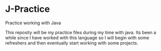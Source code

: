 # J-Practice
Practice working with Java


This reposity will be my practice files during my time with java. Its been a while since I have worked with this language so I will begin with some refreshers and then eventually start working with some projects.